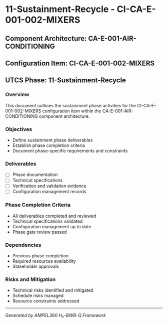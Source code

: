 # 11-Sustainment-Recycle - CI-CA-E-001-002-MIXERS

## Component Architecture: CA-E-001-AIR-CONDITIONING
## Configuration Item: CI-CA-E-001-002-MIXERS
## UTCS Phase: 11-Sustainment-Recycle

### Overview
This document outlines the sustainment phase activities for the CI-CA-E-001-002-MIXERS configuration item within the CA-E-001-AIR-CONDITIONING component architecture.

### Objectives
- Define sustainment phase deliverables
- Establish phase completion criteria
- Document phase-specific requirements and constraints

### Deliverables
- [ ] Phase documentation
- [ ] Technical specifications
- [ ] Verification and validation evidence
- [ ] Configuration management records

### Phase Completion Criteria
- All deliverables completed and reviewed
- Technical specifications validated
- Configuration management up to date
- Phase gate review passed

### Dependencies
- Previous phase completion
- Required resources availability
- Stakeholder approvals

### Risks and Mitigation
- Technical risks identified and mitigated
- Schedule risks managed
- Resource constraints addressed

---
*Generated by AMPEL360 H₂-BWB-Q Framework*
